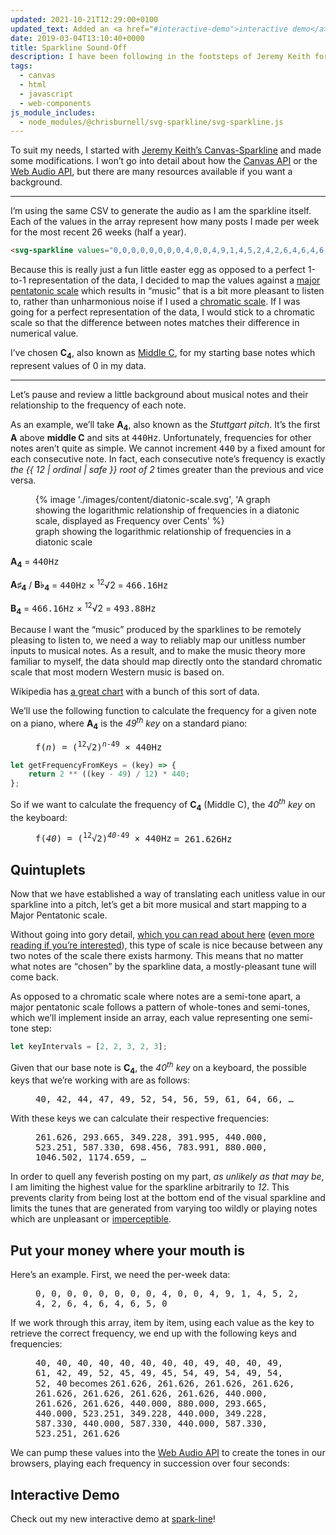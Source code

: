 ```yaml
---
updated: 2021-10-21T12:29:00+0100
updated_text: Added an <a href="#interactive-demo">interactive demo</a> at the bottom!
date: 2019-03-04T13:10:40+0000
title: Sparkline Sound-Off
description: I have been following in the footsteps of Jeremy Keith for a few months now. Dotted around my website, now, are sparklines, representing my activity over time. As an added bonus, a little tune based on the sparkline's values plays when you click on it. With a moderate amount of musical theory under my belt, here's how I accomplished that audio delight.
tags:
  - canvas
  - html
  - javascript
  - web-components
js_module_includes:
  - node_modules/@chrisburnell/svg-sparkline/svg-sparkline.js
---
```


To suit my needs, I started with [Jeremy Keith’s Canvas-Sparkline](https://github.com/adactio/Canvas-Sparkline/blob/master/sparkline.js) and made some modifications. I won’t go into detail about how the [Canvas API](https://developer.mozilla.org/en-US/docs/Web/API/Canvas_API) or the [Web Audio API](https://developer.mozilla.org/en-US/docs/Web/API/Web_Audio_API), but there are many resources available if you want a background.

--------

I’m using the same CSV to generate the audio as I am the sparkline itself. Each of the values in the array represent how many posts I made per week for the most recent 26 weeks (half a year).

```html
<svg-sparkline values="0,0,0,0,0,0,0,0,4,0,0,4,9,1,4,5,2,4,2,6,4,6,4,6,5,0"></svg-sparkline>
```

Because this is really just a fun little easter egg as opposed to a perfect 1-to-1 representation of the data, I decided to map the values against a [major pentatonic scale](https://en.wikipedia.org/wiki/Pentatonic_scale) which results in <q>music</q> that is a bit more pleasant to listen to, rather than unharmonious noise if I used a [chromatic scale](https://en.wikipedia.org/wiki/Chromatic_scale). If I was going for a perfect representation of the data, I would stick to a chromatic scale so that the difference between notes matches their difference in numerical value.

I’ve chosen **C<sub>4</sub>**, also known as [Middle C](https://en.wikipedia.org/wiki/C_(musical_note)), for my starting base notes which represent values of 0 in my data.

-------

Let’s pause and review a little background about musical notes and their relationship to the frequency of each note.

As an example, we’ll take **A<sub>4</sub>**, also known as the *Stuttgart pitch*. It’s the first **A** above **middle C** and sits at <samp>440Hz</samp>. Unfortunately, frequencies for other notes aren’t quite as simple. We cannot increment <samp>440</samp> by a fixed amount for each consecutive note. In fact, each consecutive note’s frequency is exactly *the {{ 12 | ordinal | safe }} root of 2* times greater than the previous and vice versa.

<figure>
	{% image './images/content/diatonic-scale.svg', 'A graph showing the logarithmic relationship of frequencies in a diatonic scale, displayed as Frequency over Cents' %}
	<figcaption>graph showing the logarithmic relationship of frequencies in a diatonic scale</figcaption>
</figure>

**A<sub>4</sub>** = <samp>440Hz</samp>

**A♯<sub>4</sub>** / **B♭<sub>4</sub>** = <samp>440Hz</samp> × <sup>12</sup>√2 = <samp>466.16Hz</samp>

**B<sub>4</sub>** = <samp>466.16Hz</samp> × <sup>12</sup>√2 = <samp>493.88Hz</samp>

Because I want the <q>music</q> produced by the sparklines to be remotely pleasing to listen to, we need a way to reliably map our unitless number inputs to musical notes. As a result, and to make the music theory more familiar to myself, the data should map directly onto the standard chromatic scale that most modern Western music is based on.

Wikipedia has [a great chart](https://upload.wikimedia.org/wikipedia/commons/a/ad/Piano_key_frequencies.png) with a bunch of this sort of data.

We’ll use the following function to calculate the frequency for a given note on a piano, where **A<sub>4</sub>** is the *<var>49</var><sup>th</sup> key* on a standard piano:

<figure>
	<samp class="beta">f(<var>n</var>) = (<sup>12</sup>√2)<sup><var>n</var>-49</sup> × 440Hz</samp>
</figure>

```javascript
let getFrequencyFromKeys = (key) => {
	return 2 ** ((key - 49) / 12) * 440;
};
```

So if we want to calculate the frequency of **C<sub>4</sub>** (Middle C), the *<var>40</var><sup>th</sup> key* on the keyboard:

<figure>
	<samp class="beta">f(<var>40</var>) = (<sup>12</sup>√2)<sup><var>40</var>-49</sup> × 440Hz</samp>
	<samp class="beta">= 261.626Hz</samp>
</figure>

## Quintuplets

Now that we have established a way of translating each unitless value in our sparkline into a pitch, let’s get a bit more musical and start mapping to a Major Pentatonic scale.

Without going into gory detail, [which you can read about here](https://en.wikipedia.org/wiki/Pentatonic_scale) ([even more reading if you’re interested]()), this type of scale is nice because between any two notes of the scale there exists harmony. This means that no matter what notes are <q>chosen</q> by the sparkline data, a mostly-pleasant tune will come back.

As opposed to a chromatic scale where notes are a semi-tone apart, a major pentatonic scale follows a pattern of whole-tones and semi-tones, which we’ll implement inside an array, each value representing one semi-tone step:

```javascript
let keyIntervals = [2, 2, 3, 2, 3];
```

Given that our base note is **C<sub>4</sub>**, the *<var>40</var><sup>th</sup> key* on a keyboard, the possible keys that we’re working with are as follows:

<figure>
	<samp style="max-width: var(--size-line-length);">40, 42, 44, 47, 49, 52, 54, 56, 59, 61, 64, 66, …</samp>
</figure>

With these keys we can calculate their respective frequencies:

<figure>
	<samp style="max-width: var(--size-line-length);">261.626, 293.665, 349.228, 391.995, 440.000, 523.251, 587.330, 698.456, 783.991, 880.000, 1046.502, 1174.659, …</samp>
</figure>

In order to quell any feverish posting on my part, *as unlikely as that may be*, I am limiting the highest value for the sparkline arbitrarily to <var>12</var>. This prevents clarity from being lost at the bottom end of the visual sparkline and limits the tunes that are generated from varying too wildly or playing notes which are unpleasant or [imperceptible](https://en.wikipedia.org/wiki/Hearing_range).

## Put your money where your mouth is

<figure>
	<svg-sparkline values="0,0,0,0,0,0,0,0,4,0,0,4,9,1,4,5,2,4,2,6,4,6,4,6,5,0" class="pentatonic"></svg-sparkline>
</figure>

Here’s an example. First, we need the per-week data:

<figure>
	<samp style="max-width: var(--size-line-length);">0, 0, 0, 0, 0, 0, 0, 0, 4, 0, 0, 4, 9, 1, 4, 5, 2, 4, 2, 6, 4, 6, 4, 6, 5, 0</samp>
</figure>

If we work through this array, item by item, using each value as the key to retrieve the correct frequency, we end up with the following keys and frequencies:

<figure>
	<samp style="max-width: var(--size-line-length);">40, 40, 40, 40, 40, 40, 40, 40, 49, 40, 40, 49, 61, 42, 49, 52, 45, 49, 45, 54, 49, 54, 49, 54, 52, 40</samp>
	<span>becomes</span>
	<samp style="max-width: var(--size-line-length);">261.626, 261.626, 261.626, 261.626, 261.626, 261.626, 261.626, 261.626, 440.000, 261.626, 261.626, 440.000, 880.000, 293.665, 440.000, 523.251, 349.228, 440.000, 349.228, 587.330, 440.000, 587.330, 440.000, 587.330, 523.251, 261.626</samp>
</figure>

We can pump these values into the [Web Audio API](https://developer.mozilla.org/en-US/docs/Web/API/Web_Audio_API) to create the tones in our browsers, playing each frequency in succession over four seconds:

<figure>
	<svg-sparkline values="0,0,0,0,0,0,0,0,4,0,0,4,9,1,4,5,2,4,2,6,4,6,4,6,5,0" class="pentatonic"></svg-sparkline>
</figure>

## Interactive Demo

Check out my new interactive demo at [spark-line](/spark-line/)!
